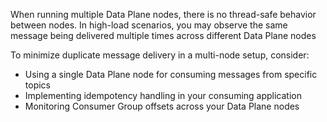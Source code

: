 When running multiple Data Plane nodes, there is no thread-safe behavior between nodes. In high-load scenarios, you may observe the same message being delivered multiple times across different Data Plane nodes

To minimize duplicate message delivery in a multi-node setup, consider:
* Using a single Data Plane node for consuming messages from specific topics
* Implementing idempotency handling in your consuming application
* Monitoring Consumer Group offsets across your Data Plane nodes